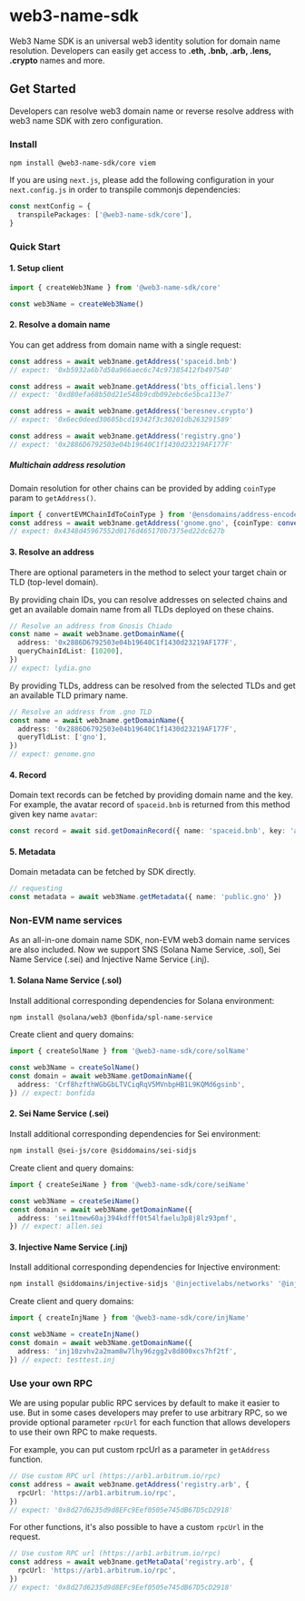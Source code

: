 # web3-name-sdk

Web3 Name SDK is an universal web3 identity solution for domain name resolution. Developers can easily get access to **.eth, .bnb, .arb, .lens, .crypto** names and more.

## Get Started

Developers can resolve web3 domain name or reverse resolve address with web3 name SDK with zero configuration.

### Install

`npm install @web3-name-sdk/core viem`

If you are using `next.js`, please add the following configuration in your `next.config.js` in order to transpile commonjs dependencies:

``` typescript
const nextConfig = {
  transpilePackages: ['@web3-name-sdk/core'],
}
```


### Quick Start

#### 1. Setup client

``` typescript
import { createWeb3Name } from '@web3-name-sdk/core'

const web3Name = createWeb3Name()
```

#### 2. Resolve a domain name

You can get address from domain name with a single request:

``` typescript
const address = await web3name.getAddress('spaceid.bnb')
// expect: '0xb5932a6b7d50a966aec6c74c97385412fb497540'

const address = await web3name.getAddress('bts_official.lens')
// expect: '0xd80efa68b50d21e548b9cdb092ebc6e5bca113e7'

const address = await web3name.getAddress('beresnev.crypto')
// expect: '0x6ec0deed30605bcd19342f3c30201db263291589'

const address = await web3name.getAddress('registry.gno')
// expect: '0x2886D6792503e04b19640C1f1430d23219AF177F'
```

##### Multichain address resolution

Domain resolution for other chains can be provided by adding `coinType` param to `getAddress()`.

``` typescript
import { convertEVMChainIdToCoinType } from '@ensdomains/address-encoder'
const address = await web3name.getAddress('gnome.gno', {coinType: convertEVMChainIdToCoinType(1)})
// expect: 0x4348d45967552d0176d465170b7375ed22dc627b
```

#### 3. Resolve an address

There are optional parameters in the method to select your target chain or TLD (top-level domain).

By providing chain IDs, you can resolve addresses on selected chains and get an available domain name from all TLDs deployed on these chains.

``` typescript
// Resolve an address from Gnosis Chiado
const name = await web3name.getDomainName({
  address: '0x2886D6792503e04b19640C1f1430d23219AF177F',
  queryChainIdList: [10200],
})
// expect: lydia.gno
```

By providing TLDs, address can be resolved from the selected TLDs and get an available TLD primary name.

``` typescript
// Resolve an address from .gno TLD
const name = await web3name.getDomainName({
  address: '0x2886D6792503e04b19640C1f1430d23219AF177F',
  queryTldList: ['gno'],
})
// expect: genome.gno
```

#### 4. Record

Domain text records can be fetched by providing domain name and the key. For example, the avatar record of `spaceid.bnb` is returned from this method given key name `avatar`:

``` typescript
const record = await sid.getDomainRecord({ name: 'spaceid.bnb', key: 'avatar' })
```

#### 5. Metadata

Domain metadata can be fetched by SDK directly.

``` typescript
// requesting
const metadata = await web3Name.getMetadata({ name: 'public.gno' })
```

### Non-EVM name services

As an all-in-one domain name SDK, non-EVM web3 domain name services are also included. Now we support SNS (Solana Name Service, .sol), Sei Name Service (.sei) and Injective Name Service (.inj).

#### 1. Solana Name Service (.sol)

Install additional corresponding dependencies for Solana environment:

``` bash
npm install @solana/web3 @bonfida/spl-name-service
```

Create client and query domains:

```typescript
import { createSolName } from '@web3-name-sdk/core/solName'

const web3Name = createSolName()
const domain = await web3Name.getDomainName({
  address: 'Crf8hzfthWGbGbLTVCiqRqV5MVnbpHB1L9KQMd6gsinb',
}) // expect: bonfida
```

#### 2. Sei Name Service (.sei)

Install additional corresponding dependencies for Sei environment:

``` bash
npm install @sei-js/core @siddomains/sei-sidjs
```

Create client and query domains:

``` typescript
import { createSeiName } from '@web3-name-sdk/core/seiName'

const web3Name = createSeiName()
const domain = await web3Name.getDomainName({
  address: 'sei1tmew60aj394kdfff0t54lfaelu3p8j8lz93pmf',
}) // expect: allen.sei
```

#### 3. Injective Name Service (.inj)

Install additional corresponding dependencies for Injective environment:

``` bash
npm install @siddomains/injective-sidjs '@injectivelabs/networks' '@injectivelabs/ts-types'
```

Create client and query domains:

``` typescript
import { createInjName } from '@web3-name-sdk/core/injName'

const web3Name = createInjName()
const domain = await web3Name.getDomainName({
  address: 'inj10zvhv2a2mam8w7lhy96zgg2v8d800xcs7hf2tf',
}) // expect: testtest.inj
```

### Use your own RPC

We are using popular public RPC services by default to make it easier to use. But in some cases developers may prefer to use arbitrary RPC, so we provide optional parameter `rpcUrl` for each function that allows developers to use their own RPC to make requests.

For example, you can put custom rpcUrl as a parameter in `getAddress` function.

```typescript
// Use custom RPC url (https://arb1.arbitrum.io/rpc)
const address = await web3name.getAddress('registry.arb', {
  rpcUrl: 'https://arb1.arbitrum.io/rpc',
})
// expect: '0x8d27d6235d9d8EFc9Eef0505e745dB67D5cD2918'
```

For other functions, it's also possible to have a custom `rpcUrl` in the request.

```typescript
// Use custom RPC url (https://arb1.arbitrum.io/rpc)
const address = await web3name.getMetaData('registry.arb', {
  rpcUrl: 'https://arb1.arbitrum.io/rpc',
})
// expect: '0x8d27d6235d9d8EFc9Eef0505e745dB67D5cD2918'
```
